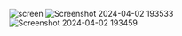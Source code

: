 ![screen](https://github.com/Skyy-Banerjee/Vue-Expense-Tracker/assets/51888502/35f11703-8622-4f4d-ac13-871f206560b8)
![Screenshot 2024-04-02 193533](https://github.com/Skyy-Banerjee/Vue-Expense-Tracker/assets/51888502/2dc20191-b05a-41da-8f18-23e7487b4920)
![Screenshot 2024-04-02 193459](https://github.com/Skyy-Banerjee/Vue-Expense-Tracker/assets/51888502/17d812a8-80f5-4c98-92f5-c40c8f204eec)


